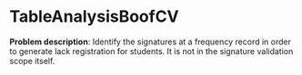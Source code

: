# TableAnalysisBoofCV


**Problem description**: Identify the signatures at a frequency record in order to generate lack registration for students. It is not in the signature validation scope itself.